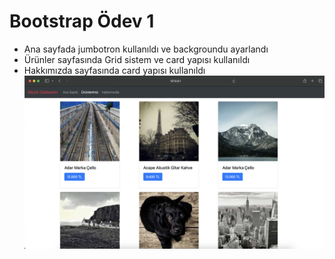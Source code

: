 # Bootstrap Ödev 1 
- Ana sayfada jumbotron kullanıldı ve backgroundu ayarlandı
- Ürünler sayfasında Grid sistem ve card yapısı kullanıldı
- Hakkımızda sayfasında card yapısı kullanıldı
![Ekran Resmi](screenshot1.png)